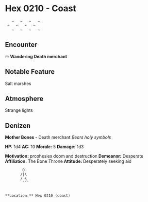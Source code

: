 # Hex 0210 - Coast
```
   ~   ~   ~   ~
 ~   ~   ~   ~
   ~   ~   ~   ~
```

## Encounter

☉ **Wandering Death merchant**

## Notable Feature

Salt marshes

## Atmosphere

Strange lights

## Denizen

**Mother Bones** - Death merchant
*Bears holy symbols*

**HP:** 1d4 **AC:** 10 **Morale:** 5
**Damage:** 1d3

**Motivation:** prophesies doom and destruction
**Demeanor:** Desperate
**Affiliation:** The Bone Throne
**Attitude:** Desperately seeking aid

```
        O
       /|\
       / \
        ```


**Location:** Hex 0210 (coast)
